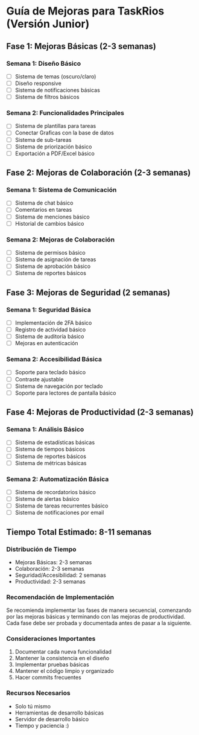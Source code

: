 # Guía de Mejoras para TaskRios (Versión Junior)

## Fase 1: Mejoras Básicas (2-3 semanas)

### Semana 1: Diseño Básico
- [ ] Sistema de temas (oscuro/claro)
- [ ] Diseño responsive
- [ ] Sistema de notificaciones básicas
- [ ] Sistema de filtros básicos

### Semana 2: Funcionalidades Principales
- [ ] Sistema de plantillas para tareas
- [ ] Conectar Graficas con la base de datos
- [ ] Sistema de sub-tareas
- [ ] Sistema de priorización básico
- [ ] Exportación a PDF/Excel básico

## Fase 2: Mejoras de Colaboración (2-3 semanas)

### Semana 1: Sistema de Comunicación
- [ ] Sistema de chat básico
- [ ] Comentarios en tareas
- [ ] Sistema de menciones básico
- [ ] Historial de cambios básico

### Semana 2: Mejoras de Colaboración
- [ ] Sistema de permisos básico
- [ ] Sistema de asignación de tareas
- [ ] Sistema de aprobación básico
- [ ] Sistema de reportes básicos

## Fase 3: Mejoras de Seguridad (2 semanas)

### Semana 1: Seguridad Básica
- [ ] Implementación de 2FA básico
- [ ] Registro de actividad básico
- [ ] Sistema de auditoría básico
- [ ] Mejoras en autenticación

### Semana 2: Accesibilidad Básica
- [ ] Soporte para teclado básico
- [ ] Contraste ajustable
- [ ] Sistema de navegación por teclado
- [ ] Soporte para lectores de pantalla básico

## Fase 4: Mejoras de Productividad (2-3 semanas)

### Semana 1: Análisis Básico
- [ ] Sistema de estadísticas básicas
- [ ] Sistema de tiempos básicos
- [ ] Sistema de reportes básicos
- [ ] Sistema de métricas básicas

### Semana 2: Automatización Básica
- [ ] Sistema de recordatorios básico
- [ ] Sistema de alertas básico
- [ ] Sistema de tareas recurrentes básico
- [ ] Sistema de notificaciones por email

## Tiempo Total Estimado: 8-11 semanas

### Distribución de Tiempo
- Mejoras Básicas: 2-3 semanas
- Colaboración: 2-3 semanas
- Seguridad/Accesibilidad: 2 semanas
- Productividad: 2-3 semanas

### Recomendación de Implementación
Se recomienda implementar las fases de manera secuencial, comenzando por las mejoras básicas y terminando con las mejoras de productividad. Cada fase debe ser probada y documentada antes de pasar a la siguiente.

### Consideraciones Importantes
1. Documentar cada nueva funcionalidad
2. Mantener la consistencia en el diseño
3. Implementar pruebas básicas
4. Mantener el código limpio y organizado
5. Hacer commits frecuentes

### Recursos Necesarios
- Solo tú mismo
- Herramientas de desarrollo básicas
- Servidor de desarrollo básico
- Tiempo y paciencia :)
